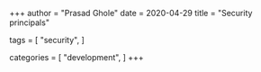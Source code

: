+++
author = "Prasad Ghole"
date = 2020-04-29
title = "Security principals"

tags = [
"security",
]

categories = [
"development",
]
+++
